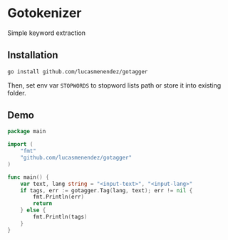 # Gotokenizer
Simple keyword extraction

## Installation
```bash
go install github.com/lucasmenendez/gotagger
```

Then, set env var `STOPWORDS` to stopword lists path or store it into existing folder.

## Demo
````go
package main

import (
	"fmt"
	"github.com/lucasmenendez/gotagger"
)

func main() {
	var text, lang string = "<input-text>", "<input-lang>"
	if tags, err := gotagger.Tag(lang, text); err != nil {
		fmt.Println(err)
		return
	} else {
		fmt.Println(tags)
	}
}
````